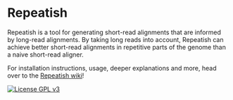 # Repeatish

Repeatish is a tool for generating short-read alignments that are informed by long-read alignments. By taking long reads into account, Repeatish can achieve better short-read alignments in repetitive parts of the genome than a naive short-read aligner.

For installation instructions, usage, deeper explanations and more, head over to the [Repeatish wiki](https://github.com/rrwick/Repeatish/wiki)!

[![License GPL v3](https://img.shields.io/badge/license-GPL%20v3-blue.svg)](https://www.gnu.org/licenses/gpl-3.0.en.html)
